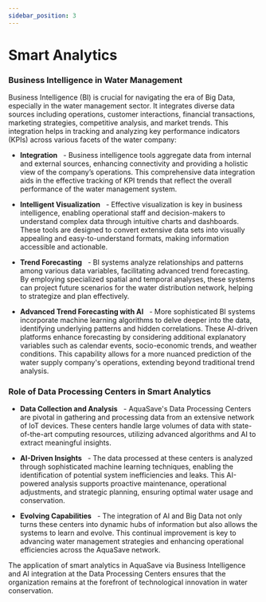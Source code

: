```yaml
---
sidebar_position: 3
---
```


# Smart Analytics

### Business Intelligence in Water Management
Business Intelligence (BI) is crucial for navigating the era of Big Data, especially in the water management sector. It integrates diverse data sources including operations, customer interactions, financial transactions, marketing strategies, competitive analysis, and market trends. This integration helps in tracking and analyzing key performance indicators (KPIs) across various facets of the water company:

- **Integration**
  - Business intelligence tools aggregate data from internal and external sources, enhancing connectivity and providing a holistic view of the company’s operations. This comprehensive data integration aids in the effective tracking of KPI trends that reflect the overall performance of the water management system.

- **Intelligent Visualization**
  - Effective visualization is key in business intelligence, enabling operational staff and decision-makers to understand complex data through intuitive charts and dashboards. These tools are designed to convert extensive data sets into visually appealing and easy-to-understand formats, making information accessible and actionable.

- **Trend Forecasting**
  - BI systems analyze relationships and patterns among various data variables, facilitating advanced trend forecasting. By employing specialized spatial and temporal analyses, these systems can project future scenarios for the water distribution network, helping to strategize and plan effectively.

- **Advanced Trend Forecasting with AI**
  - More sophisticated BI systems incorporate machine learning algorithms to delve deeper into the data, identifying underlying patterns and hidden correlations. These AI-driven platforms enhance forecasting by considering additional explanatory variables such as calendar events, socio-economic trends, and weather conditions. This capability allows for a more nuanced prediction of the water supply company's operations, extending beyond traditional trend analysis.

### Role of Data Processing Centers in Smart Analytics

- **Data Collection and Analysis**
  - AquaSave's Data Processing Centers are pivotal in gathering and processing data from an extensive network of IoT devices. These centers handle large volumes of data with state-of-the-art computing resources, utilizing advanced algorithms and AI to extract meaningful insights.

- **AI-Driven Insights**
  - The data processed at these centers is analyzed through sophisticated machine learning techniques, enabling the identification of potential system inefficiencies and leaks. This AI-powered analysis supports proactive maintenance, operational adjustments, and strategic planning, ensuring optimal water usage and conservation.

- **Evolving Capabilities**
  - The integration of AI and Big Data not only turns these centers into dynamic hubs of information but also allows the systems to learn and evolve. This continual improvement is key to advancing water management strategies and enhancing operational efficiencies across the AquaSave network.

The application of smart analytics in AquaSave via Business Intelligence and AI integration at the Data Processing Centers ensures that the organization remains at the forefront of technological innovation in water conservation.